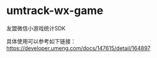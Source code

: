 # umtrack-wx-game
友盟微信小游戏统计SDK

具体使用可以参考如下链接：
https://developer.umeng.com/docs/147615/detail/164897
